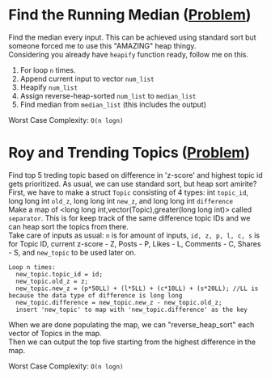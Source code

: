# Find the Running Median ([Problem](https://www.hackerrank.com/challenges/ctci-find-the-running-median/problem))
Find the median every input. This can be achieved using standard sort but someone forced me to use this "AMAZING" heap thingy.\
Considering you already have `heapify` function ready, follow me on this.
1. For loop `n` times.
2. Append current input to vector `num_list`
3. Heapify `num_list`
4. Assign reverse-heap-sorted `num_list` to `median_list`
5. Find median from `median_list` (this includes the output)

Worst Case Complexity: `O(n logn)`

# Roy and Trending Topics ([Problem](https://www.hackerearth.com/practice/data-structures/trees/heapspriority-queues/practice-problems/algorithm/roy-and-trending-topics-1/description/))
Find top 5 treding topic based on difference in 'z-score' and highest topic id gets prioritized. As usual, we can use standard sort, but heap sort amirite?\
First, we have to make a struct `Topic` consisting of 4 types: int `topic_id`, long long int `old_z`, long long int `new_z`, and long long int `difference`\
Make a map of <long long int,vector(Topic),greater(long long int)> called `separator`. This is for keep track of the same difference topic IDs and we can heap sort the topics from there.\
Take care of inputs as usual: `n` is for amount of inputs, `id, z, p, l, c, s` is for Topic ID, current z-score - Z, Posts - P, Likes - L, Comments - C, Shares - S, and `new_topic` to be used later on.
```
Loop n times:
  new_topic.topic_id = id;
  new_topic.old_z = z;
  new_topic.new_z = (p*50LL) + (l*5LL) + (c*10LL) + (s*20LL); //LL is because the data type of difference is long long
  new_topic.difference = new_topic.new_z - new_topic.old_z;
  insert 'new_topic' to map with 'new_topic.difference' as the key
```
When we are done populating the map, we can "reverse_heap_sort" each vector of Topics in the map.\
Then we can output the top five starting from the highest difference in the map.

Worst Case Complexity: `O(n logn)`
